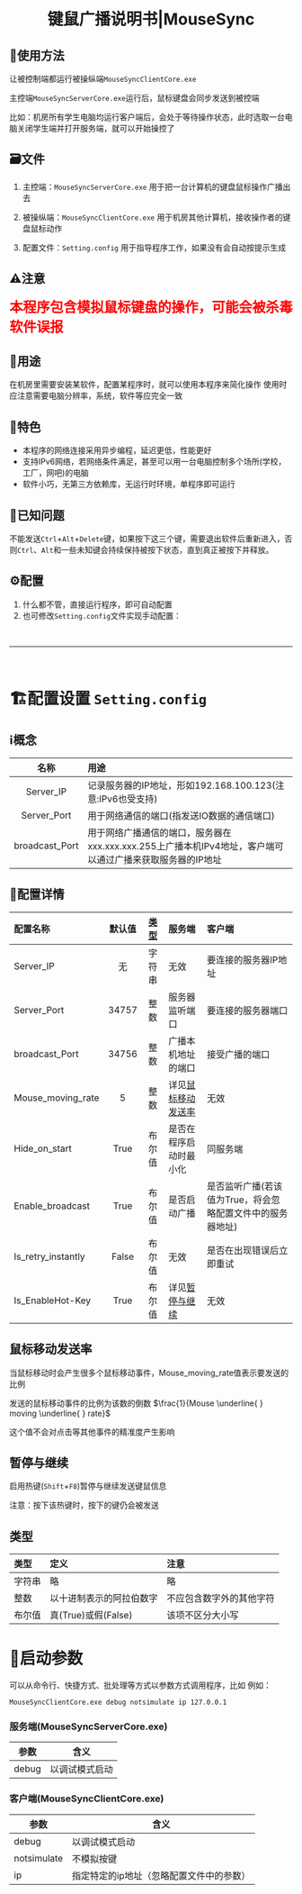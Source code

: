# <center>键鼠广播说明书|MouseSync</center>

## 📖使用方法 

让被控制端都运行被操纵端`MouseSyncClientCore.exe`

主控端`MouseSyncServerCore.exe`运行后，鼠标键盘会同步发送到被控端

比如：机房所有学生电脑均运行客户端后，会处于等待操作状态，此时选取一台电脑关闭学生端并打开服务端，就可以开始操控了

## 🗃️文件 
1. 主控端：`MouseSyncServerCore.exe`	用于把一台计算机的键盘鼠标操作广播出去

2. 被操纵端：`MouseSyncClientCore.exe`	用于机房其他计算机，接收操作者的键盘鼠标动作

3. 配置文件：`Setting.config`			用于指导程序工作，如果没有会自动按提示生成

## ⚠️注意 
<font color=red size=5>**本程序包含模拟鼠标键盘的操作，可能会被杀毒软件误报**</font>

## 🚙用途 

在机房里需要安装某软件，配置某程序时，就可以使用本程序来简化操作
使用时应注意需要电脑分辨率，系统，软件等应完全一致

## 🤩特色 

- 本程序的网络连接采用异步编程，延迟更低，性能更好
- 支持IPv6网络，若网络条件满足，甚至可以用一台电脑控制多个场所(学校，工厂，网吧)的电脑
- 软件小巧，无第三方依赖库，无运行时环境，单程序即可运行

## 🤔已知问题 

不能发送`Ctrl`+`Alt`+`Delete`键，如果按下这三个键，需要退出软件后重新进入，否则`Ctrl`、`Alt`和一些未知键会持续保持被按下状态，直到真正被按下并释放。

## ⚙️配置 

1. 什么都不管，直接运行程序，即可自动配置
2. 也可修改`Setting.config`文件实现手动配置：

<br>

---

<br>

# 🏗️配置设置 `Setting.config`

## ℹ️概念 

|名称|用途|
|:---:|:---|
|Server_IP|记录服务器的IP地址，形如192.168.100.123(注意:IPv6也受支持)|
|Server_Port|用于网络通信的端口(指发送IO数据的通信端口)|
|broadcast_Port|用于网络广播通信的端口，服务器在xxx.xxx.xxx.255上广播本机IPv4地址，客户端可以通过广播来获取服务器的IP地址|

## 📑配置详情 

|配置名称|默认值|[类型](#类型)|服务端|客户端|
|:---|:---:|:---:|:---|:---|
|Server_IP|无|字符串|无效|要连接的服务器IP地址|
|Server_Port|34757|整数|服务器监听端口|要连接的服务器端口|
|broadcast_Port|34756|整数|广播本机地址的端口|接受广播的端口|
|Mouse_moving_rate|5|整数|详见[鼠标移动发送率](#鼠标移动发送率)|无效|
|Hide_on_start|True|布尔值|是否在程序启动时最小化|同服务端|
|Enable_broadcast|True|布尔值|是否启动广播|是否监听广播(若该值为True，将会忽略配置文件中的服务器地址)|
|Is_retry_instantly|False|布尔值|无效|是否在出现错误后立即重试|
|Is_EnableHot-Key|True|布尔值|详见[暂停与继续](#暂停与继续)|无效|

## 鼠标移动发送率 
当鼠标移动时会产生很多个鼠标移动事件，Mouse_moving_rate值表示要发送的比例

发送的鼠标移动事件的比例为该数的倒数
$\frac{1}{Mouse \underline{ } moving \underline{ } rate}$

这个值不会对点击等其他事件的精准度产生影响

## 暂停与继续  
启用热键(`Shift`+`F8`)暂停与继续发送键鼠信息

注意：按下该热键时，按下的键仍会被发送


## 类型
|类型|定义|注意|
|:---|:---|:---|
|字符串|略|略|
|整数|以十进制表示的阿拉伯数字|不应包含数字外的其他字符|
|布尔值|真(True)或假(False)|该项不区分大小写|

# 🎨启动参数 
可以从命令行、快捷方式、批处理等方式以参数方式调用程序，比如
例如：

`MouseSyncClientCore.exe debug notsimulate ip 127.0.0.1`


### 服务端(MouseSyncServerCore.exe)
|参数|含义|
|---|---|
|debug|以调试模式启动|


### 客户端(MouseSyncClientCore.exe)
|参数|含义|
|---|---|
|debug|以调试模式启动|
|notsimulate|不模拟按键|
|ip|指定特定的ip地址（忽略配置文件中的参数）|

